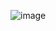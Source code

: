 ![image](https://github.com/Brayan-Hc11/HTML5/assets/118775234/fda754dc-1988-4525-a6cc-06cfadeac192)

